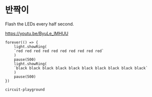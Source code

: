 # 반짝이

Flash the LEDs every half second.

https://youtu.be/ByuLe_lMHUU

```blocks
forever(() => {
    light.showRing(
    `red red red red red red red red red red`
    )
    pause(500)
    light.showRing(
    `black black black black black black black black black black`
    )
    pause(500)
})
```

```package
circuit-playground
```